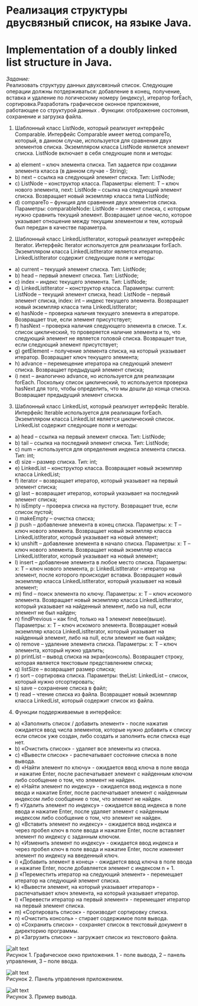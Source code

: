 # Реализация структуры двусвязный список, на языке Java.
# Implementation of a doubly linked list structure in Java.

*Задание:*  
Реализовать структуру данных двухсвязный список. Следующие операции должны потдерживаться: добавление в конец, получение, вставка и удаление по логическому номеру (индексу),
итератор forEach, сортировка.Разработать графическое оконное приложение, работающее со структурой данных . Функции: отображение состояния, сохранение и загрузка файла.

1. Шаблонный класс ListNode, который реализует интерфейс Comparable. Интерфейс Comparable имеет метод compareTo, который, в данном случае, используется для сравнения двух элементов списка. Экземпляром класса ListNode является элемент списка. ListNode включает в себя следующие поля и методы: 
- a) element – ключ элемента списка. Тип задается при создании элемента класса (в данном случае - String);
- b) next – ссылка на следующий элемент списка. Тип: ListNode;
- c) ListNode – конструктор класса. Параметры: element: T – ключ нового элемента, next: ListNode – ссылка на следующий элемент списка. Возвращает новый экземпляр класса типа ListNode;
- d) compareTo – функция для сравнения двух элементов списка. Параметры: comparableNode: ListNode – элемент списка, с которым нужно сравнить текущий элемент. Возвращает целое число, которое указывает отношение между текущим элементом и тем, который был передан в качестве параметра. 
2. Шаблонный класс LinkedListIterator, который реализует интерфейс Iterator. Интерфейс Iterator используется для реализации forEach. Экземпляром класса LinkedListIterator является итератор. LinkedListIterator содержит следующие поля и методы: 
- a) current – текущий элемент списка. Тип: ListNode; 
- b) head – первый элемент списка. Тип: ListNode;
- c) index – индекс текущего элемента. Тип: ListNode; 
- d) LinkedListIterator – конструктор класса. Параметры: current: ListNode – текущий элемент списка, head: ListNode – первый элемент списка, index: int – индекс текущего элемента. Возвращает новый экземпляр класса типа LinkedListIterator;
- e) hasNode – проверка наличия текущего элемента в итераторе. Возвращает true, если элемент присутствует; 
- f) hasNext – проверка наличия следующего элемента в списке. Т.к. список циклический, то проверяется наличие элемента и то, что следующий элемент не является головой списка. Возвращает true, если следующий элемент присутствует; 
- g) getElement – получение элемента списка, на который указывает итератор. Возвращает ключ текущего элемента;
- h) advance – перемещение итератора на следующий элемент списка. Возвращает предыдущий элемент списка;
- i) next – аналогично advance, но используется для реализации forEach. Поскольку список циклический, то используется проверка hasNext для того, чтобы определить, что мы дошли до конца списка. Возвращает предыдущий элемент списка.
3. Шаблонный класс LinkedList, который реализует интерфейс Iterable. Интерфейс Iterable используется для реализации forEach. Экземпляром класса LinkedList является циклический список. LinkedList содержит следующие поля и методы:
- a) head – ссылка на первый элемент списка. Тип: ListNode;
- b) tail – ссылка на последний элемент списка. Тип: ListNode;
- c) num – используется для определения индекса элемента списка. Тип: int;
- d) size – размер списка. Тип: int;
- e) LinkedList – конструктор класса. Возвращает новый экземпляр класса LinkedList;
- f) iterator – возвращает итератор, который указывает на первый элемент списка;
- g) last – возвращает итератор, который указывает на последний элемент списка;
- h) isEmpty – проверка списка на пустоту. Возвращает true, если список пустой;
- i) makeEmpty – очистка списка;
- j) push – добавление элемента в конец списка. Параметры: x: T – ключ нового элемента. Возвращает новый экземпляр класса LinkedListIterator, который указывает на новый элемент;
- k) unshift – добавление элемента в начало списка. Параметры: x: T – ключ нового элемента. Возвращает новый экземпляр класса LinkedListIterator, который указывает на новый элемент;
- l) insert – добавление элемента в любое место списка. Параметры: x: T – ключ нового элемента, p: LinkedListIterator – итератор на элемент, после которого происходит вставка. Возвращает новый экземпляр класса LinkedListIterator, который указывает на новый элемент;
- m) find – поиск элемента по ключу. Параметры: x: T – ключ искомого элемента. Возвращает новый экземпляр класса LinkedListIterator, который указывает на найденный элемент, либо на null, если элемент не был найден;
- n) findPrevious – как find, только на 1 элемент левее(выше). Параметры: x: T – ключ искомого элемента. Возвращает новый экземпляр класса LinkedListIterator, который указывает на найденный элемент, либо на null, если элемент не был найден;
- o) remove – удаление элемента списка. Параметры: x: T – ключ элемента, который нужно удалить;
- p) printList – вывод списка на экран(консоль). Возвращает строку, которая является текстовым представлением списка;
- q) listSize – возвращает размер списка;
- r) sort – сортировка списка. Параметры: theList: LinkedList – список, который нужно отсортировать;
- s) save – сохранение списка в файл;
- t) read – чтение списка из файла. Возвращает новый экземпляр класса LinkedList, который содержит список из файла.
4. Функции поддерживаемые в интерфейсе: 
- a) «Заполнить список / добавить элемент» - после нажатия ожидается ввод числа элементов, которые нужно добавить к списку если список уже создан, либо создать и заполнить если списка еще нет.
- b) «Очистить список» - удаляет все элементы из списка.
- c) «Вывести список» - распечатывает состояние списка в поле вывода.
- d) «Найти элемент по ключу» - ожидается ввод ключа в поле ввода и нажатие Enter, после распечатывает элемент с найденным ключом либо сообщение о том, что элемент не найден.
- e) «Найти элемент по индексу» - ожидается ввод индекса в поле ввода и нажатие Enter, после распечатывает элемент с найденным индексом либо сообщение о том, что элемент не найден.
- f) «Удалить элемент по индексу» - ожидается ввод индекса в поле ввода и нажатие Enter, после удаляет элемент с найденным индексом либо сообщение о том, что элемент не найден.
- g) «Вставить элемент по индексу» - ожидается ввод индекса и через пробел ключ в поле ввода и нажатие Enter, после вставляет элемент по индексу с заданным ключом.
- h) «Изменить элемент по индексу» - ожидается ввод индекса и через пробел ключ в поле ввода и нажатие Enter, после изменяет элемент по индексу на введенный ключ.
- i) «Добавить элемент в конец» - ожидается ввод ключа в поле ввода и нажатие Enter, после добавляется элемент с индексом n + 1.
- j) «Переместить итератор на следующий элемент» - перемещает итератор на следующий элемент списка.
- k) «Вывести элемент, на который указывает итератор» - распечатывает ключ элемента, на который указывает итератор.
- l) «Перевести итератор на первый элемент» - перемещает итератор на первый элемент списка.
- m) «Сортировать список» - производит сортировку списка.
- n) «Очистить консоль» - стирает содержимое поля вывода.
- o) «Сохранить список» - сохраняет список в текстовый документ в директорию программы.
- p) «Загрузить список» - загружает список из текстового файла.

![alt text](1.png "Графическое окно приложения")  
Рисунок 1. Графическое окно приложения.
1 - поле вывода, 2 – панель управления, 3 – поле ввода.

![alt text](2.png " Панель управления приложением")  
Рисунок 2. Панель управления приложением.

![alt text](3.png "Пример вывода")  
Рисунок 3. Пример вывода.


